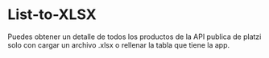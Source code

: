 # List-to-XLSX
Puedes obtener un detalle de todos los productos de la API publica de platzi solo con cargar un archivo  .xlsx o rellenar la tabla que tiene la app.
